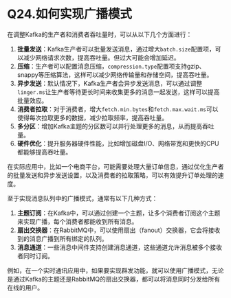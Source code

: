 # Q24.如何实现广播模式

在调整Kafka的生产者和消费者吞吐量时，可以从以下几个方面进行：

1. **批量发送**：Kafka生产者可以批量发送消息，通过增大`batch.size`配置项，可以减少网络请求次数，提高吞吐量。但过大可能会增加延迟。
2. **压缩**：生产者可以配置消息压缩，`compression.type`配置项支持gzip、snappy等压缩算法，这样可以减少网络传输量和存储空间，提高吞吐量。
3. **异步发送**：默认情况下，Kafka生产者会异步发送消息，可以通过调整`linger.ms`让生产者等待更长时间来收集更多的消息一起发送，这样可以提高批量效应。
4. **消费者拉取**：对于消费者，增大`fetch.min.bytes`和`fetch.max.wait.ms`可以使得每次拉取更多的数据，减少拉取频率，提高吞吐量。
5. **多分区**：增加Kafka主题的分区数可以并行处理更多的消息，从而提高吞吐量。
6. **硬件优化**：提升服务器硬件性能，比如增加磁盘I/O、网络带宽和更快的CPU都能够提高吞吐量。

在实际应用中，比如一个电商平台，可能需要处理大量订单信息，通过优化生产者的批量发送和异步发送设置，以及消费者的拉取策略，可以有效提升订单处理的速度。

至于实现消息队列中的广播模式，通常有以下几种方式：

1. **主题订阅**：在Kafka中，可以通过创建一个主题，让多个消费者订阅这个主题来实现广播，每个消费者都能收到所有消息。
2. **扇出交换器**：在RabbitMQ中，可以使用扇出（fanout）交换器，它会将接收到的消息广播到所有绑定的队列。
3. **消息通道**：一些消息中间件支持创建消息通道，这些通道允许消息被多个接收者同时订阅。

例如，在一个实时通讯应用中，如果要实现群发功能，就可以使用广播模式，无论是通过Kafka的主题还是RabbitMQ的扇出交换器，都可以将消息同时分发给所有在线的用户。